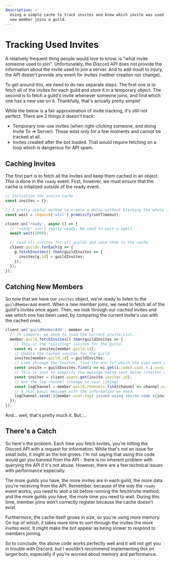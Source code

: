 ```yaml
---
description: >-
  Using a simple cache to track invites and know which invite was used when a
  new member joins a guild.
---
```


# Tracking Used Invites

A relatively frequent thing people would love to know, is "what invite someone used to join". Unfortunately, the Discord API does not provide the information about the invite used to join a server. And to add insult to injury, the API doesn't provide any event for invites \(neither creation nor change\).

To get around this, we need to do two separate steps. The first one is to fetch all of the invites for each guild and store it in a temporary object. The second is to fetch a guild's invite whenever someone joins, and find which one has a new use on it. Thankfully, that's actually pretty simple!

While the below is a fair approximation of invite tracking, it's still not perfect. There are 2 things it doesn't track:

* Temporary one-use invites \(when right-clicking someone, and doing Invite To =&gt; Server\). Those exist only for a few moments and cannot be tracked at all.
* Invites created after the bot loaded. That would require fetching on a loop which is dangerous for API spam.

## Caching Invites

The first part is to fetch all the invites and keep them cached in an object. This is done in the `ready` event. First, however, we must ensure that the cache is initalized _outside_ of the ready event.

```javascript
// Initialize the invite cache
const invites = {};

// A pretty useful method to create a delay without blocking the whole script.
const wait = require('util').promisify(setTimeout);

client.on('ready', async () => {
  // "ready" isn't really ready. We need to wait a spell.
  await wait(1000);

  // Load all invites for all guilds and save them to the cache.
  client.guilds.forEach(g => {
    g.fetchInvites().then(guildInvites => {
      invites[g.id] = guildInvites;
    });
  });
});
```

## Catching New Members

So now that we have our `invites` object, we're ready to listen to the `guildMemberAdd` event. When a new member joins, we need to fetch all of the guild's invites once again. Then, we look through our _cached_ invites and see which one has been used, by comparing the current invite's use with the cached ones.

```javascript
client.on('guildMemberAdd', member => {
  // To compare, we need to load the current invite list.
  member.guild.fetchInvites().then(guildInvites => {
    // This is the *existing* invites for the guild.
    const ei = invites[member.guild.id];
    // Update the cached invites for the guild.
    invites[member.guild.id] = guildInvites;
    // Look through the invites, find the one for which the uses went up.
    const invite = guildInvites.find(i => ei.get(i.code).uses < i.uses);
    // This is just to simplify the message being sent below (inviter doesn't have a tag property)
    const inviter = client.users.get(invite.inviter.id);
    // Get the log channel (change to your liking)
    const logChannel = member.guild.channels.find(channel => channel.name === "join-logs");
    // A real basic message with the information we need. 
    logChannel.send(`${member.user.tag} joined using invite code ${invite.code} from ${inviter.tag}. Invite was used ${invite.uses} times since its creation.`);
  });
});
```

And... well, that's pretty much it. But....

## There's a Catch

So here's the problem. Each time you fetch invites, you're hitting the Discord API with a request for information. While that's not an issue for small bots, it might as the bot grows. I'm not saying that using this code would get you banned from the API - there is no inherent problem with querying the API if it's not abuse. However, there are a few technical issues with performance especially.

The more guilds you have, the more invites are in each guild, the more data you're receiving from the API. Remember, because of the way the `ready` event works, you need to _wait_ a bit before running the fetchInvite method, and the more guilds you have, the more time you need to wait. During this time, member joins won't correctly register because the cache doesn't exist.

Furthermore, the cache itself grows in size, so you're using more memory. On top of which, it takes more time to sort through the invites the more invites exist. It might make the bot appear as being slower to respond to members joining.

So to conclude, the above code works perfectly well and it will not get you in trouble with Discord, but I wouldn't recommend implementing this on larger bots, especially if you're worried about memory and performance.

